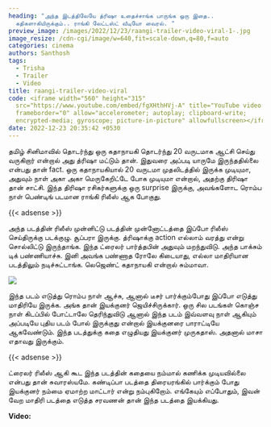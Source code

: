 ```yaml
---
heading: "அந்த இடத்திலேயே த்ரிஷா உதைச்சாங்க பாருங்க ஒரு இதை..
  கதிகளாகியிருக்கும்.. ராங்கி லேட்டஸ்ட் வீடியோ வைரல். "
preview_image: /images/2022/12/23/raangi-trailer-video-viral-1-.jpg
image_resize: /cdn-cgi/image/w=640,fit=scale-down,q=80,f=auto
categories: cinema
authors: Santhosh
tags:
  - Trisha
  - Trailer
  - Video
title: raangi-trailer-video-viral
code: <iframe width="560" height="315"
  src="https://www.youtube.com/embed/fgXHthHVj-A" title="YouTube video player"
  frameborder="0" allow="accelerometer; autoplay; clipboard-write;
  encrypted-media; gyroscope; picture-in-picture" allowfullscreen></iframe>
date: 2022-12-23 20:35:42 +0530
---
```

தமிழ் சினிமாவில் தொடர்ந்து ஒரு கதாநாயகி தொடர்ந்து 20 வருடமாக ஆட்சி செய்து வருகிறார் என்றால் அது த்ரிஷா மட்டும் தான். இதுவரை அப்படி யாருமே இருந்ததில்லை என்பது தான் fact. ஒரு கதாநாயகியால் 20 வருடமா முதலிடத்தில் இருக்க முடியுமா, அதுவும் நாள் அகா அகா மெருகேறிட்டே போக முடியுமா என்றால், அதற்கு திரிஷா தான் சாட்சி. இந்த திரிஷா ரசிகர்களுக்கு ஒரு surprise இருக்கு, அவங்களோட ரொம்ப நாள் பெண்டிங் படமான ராங்கி ரிலீஸ் ஆக போகுது. 

{{< adsense >}}

அந்த படத்தின் ரிலீஸ் முன்னிட்டு படத்தின் முன்னோட்டத்தை இப்போ ரிலீஸ் செய்திருக்கு படக்குழு. சூப்பரா இருக்கு. த்ரிஷாக்கு action எல்லாம் வரத்து என்று சொல்லிட்டு இருந்தாங்க. இந்த ட்ரைலர் பார்த்தபின் அதுவும் மறந்துவிடு. அந்த பாக்சும் டிக் பண்ணியாச்சு. இனி அவங்க பண்ணாத ரோலே கிடையாது, எல்லா மாதிரியான படத்திலும் நடிச்சுட்டாங்க. லெஜெண்ட் கதாநாயகி என்றால் சும்மாவா.

![](/images/2022/12/23/raangi-trailer-video-viral-2-.jpg)

இந்த படம் எடுத்து ரொம்ப நாள் ஆச்சு, ஆனால் டீசர் பார்க்கும்போது இப்போ எடுத்து மாதிரியே இருக்க. அங்க தான் இயக்குனர் ஜெயிச்சிருக்கார். ஒரு சில படங்கள் கொஞ்ச நாள் கிடப்பில் போட்டாலே தெரிந்துவிடு ஆனால் இந்த படம் இவ்வளவு நாள் ஆகியும் அப்படியே புதிய படம் போல் இருக்குது என்றால் இயக்குனரை பாராட்டியே ஆகவேண்டும். இந்த படத்துக்கு கதை எழுதியது இயக்குனர் முருகதாஸ். அதனால் மாசா எதாவது இருக்கும். 

{{< adsense >}}

ட்ரைலர் ரிலீஸ் ஆகி கூட இந்த படத்தின் கதையை நம்மால் கணிக்க முடியவில்லை என்பது தான் சுவாரஸ்யமே. கண்டிப்பா படத்தை திரையரங்கில் பார்க்கும் போது இயக்குனர் நம்மை ஏமாற்ற மாட்டார் என்று நம்புகிறோம். எங்கேயும் எப்போதும், இவன் வேற மாதிரி படத்தை எடுத்த சரவணன் தான் இந்த படத்தை இயக்கியது.

**V﻿ideo:**
